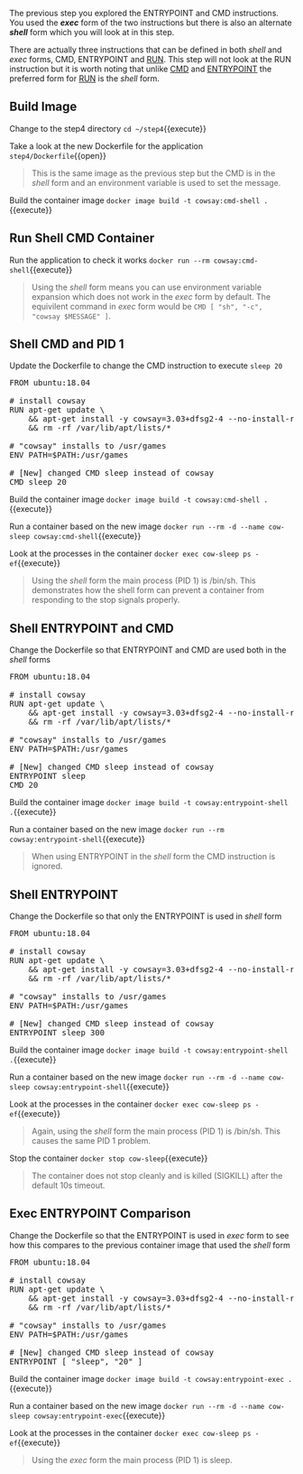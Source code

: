 The previous step you explored the ENTRYPOINT and CMD instructions. You used the ***exec*** form of the two instructions but there is also an alternate ***shell*** form which you will look at in this step.

There are actually three instructions that can be defined in both *shell* and *exec* forms, CMD, ENTRYPOINT and [RUN](https://docs.docker.com/engine/reference/builder/#run). This step will not look at the RUN instruction but it is worth noting that unlike [CMD](https://docs.docker.com/develop/develop-images/dockerfile_best-practices/#cmd) and [ENTRYPOINT](https://docs.docker.com/develop/develop-images/dockerfile_best-practices/#entrypoint) the preferred form for [RUN](https://docs.docker.com/develop/develop-images/dockerfile_best-practices/#run) is the *shell* form.

## Build Image

Change to the step4 directory `cd ~/step4`{{execute}}

Take a look at the new Dockerfile for the application `step4/Dockerfile`{{open}}

> This is the same image as the previous step but the CMD is in the *shell* form and an environment variable is used to set the message.

Build the container image `docker image build -t cowsay:cmd-shell .`{{execute}}

## Run Shell CMD Container

Run the application to check it works `docker run --rm cowsay:cmd-shell`{{execute}}

> Using the *shell* form means you can use environment variable expansion which does not work in the *exec* form by default. The equivilent command in *exec* form would be `CMD [ "sh", "-c", "cowsay $MESSAGE" ]`.

## Shell CMD and PID 1

Update the Dockerfile to change the CMD instruction to execute `sleep 20`

<pre class="file" data-filename="step4/Dockerfile" data-target="replace">
FROM ubuntu:18.04

# install cowsay
RUN apt-get update \
    && apt-get install -y cowsay=3.03+dfsg2-4 --no-install-recommends \
    && rm -rf /var/lib/apt/lists/*

# "cowsay" installs to /usr/games
ENV PATH=$PATH:/usr/games

# [New] changed CMD sleep instead of cowsay
CMD sleep 20
</pre>

Build the container image `docker image build -t cowsay:cmd-shell .`{{execute}}

Run a container based on the new image `docker run --rm -d --name cow-sleep cowsay:cmd-shell`{{execute}}

Look at the processes in the container `docker exec cow-sleep ps -ef`{{execute}}

> Using the *shell* form the main process (PID 1) is /bin/sh. This demonstrates how the shell form can prevent a container from responding to the stop signals properly.

## Shell ENTRYPOINT and CMD

Change the Dockerfile so that ENTRYPOINT and CMD are used both in the *shell* forms

<pre class="file" data-filename="step4/Dockerfile" data-target="replace">
FROM ubuntu:18.04

# install cowsay
RUN apt-get update \
    && apt-get install -y cowsay=3.03+dfsg2-4 --no-install-recommends \
    && rm -rf /var/lib/apt/lists/*

# "cowsay" installs to /usr/games
ENV PATH=$PATH:/usr/games

# [New] changed CMD sleep instead of cowsay
ENTRYPOINT sleep
CMD 20
</pre>

Build the container image `docker image build -t cowsay:entrypoint-shell .`{{execute}}

Run a container based on the new image `docker run --rm cowsay:entrypoint-shell`{{execute}}

> When using ENTRYPOINT in the *shell* form the CMD instruction is ignored.

## Shell ENTRYPOINT

Change the Dockerfile so that only the ENTRYPOINT is used in *shell* form

<pre class="file" data-filename="step4/Dockerfile" data-target="replace">
FROM ubuntu:18.04

# install cowsay
RUN apt-get update \
    && apt-get install -y cowsay=3.03+dfsg2-4 --no-install-recommends \
    && rm -rf /var/lib/apt/lists/*

# "cowsay" installs to /usr/games
ENV PATH=$PATH:/usr/games

# [New] changed CMD sleep instead of cowsay
ENTRYPOINT sleep 300
</pre>

Build the container image `docker image build -t cowsay:entrypoint-shell .`{{execute}}

Run a container based on the new image `docker run --rm -d --name cow-sleep cowsay:entrypoint-shell`{{execute}}

Look at the processes in the container `docker exec cow-sleep ps -ef`{{execute}}

> Again, using the *shell* form the main process (PID 1) is /bin/sh. This causes the same PID 1 problem.

Stop the container `docker stop cow-sleep`{{execute}}

> The container does not stop cleanly and is killed (SIGKILL) after the default 10s timeout.

## Exec ENTRYPOINT Comparison

Change the Dockerfile so that the ENTRYPOINT is used in *exec* form to see how this compares to the previous container image that used the *shell* form

<pre class="file" data-filename="step4/Dockerfile" data-target="replace">
FROM ubuntu:18.04

# install cowsay
RUN apt-get update \
    && apt-get install -y cowsay=3.03+dfsg2-4 --no-install-recommends \
    && rm -rf /var/lib/apt/lists/*

# "cowsay" installs to /usr/games
ENV PATH=$PATH:/usr/games

# [New] changed CMD sleep instead of cowsay
ENTRYPOINT [ "sleep", "20" ]
</pre>

Build the container image `docker image build -t cowsay:entrypoint-exec .`{{execute}}

Run a container based on the new image `docker run --rm -d --name cow-sleep cowsay:entrypoint-exec`{{execute}}

Look at the processes in the container `docker exec cow-sleep ps -ef`{{execute}}

> Using the *exec* form the main process (PID 1) is sleep.